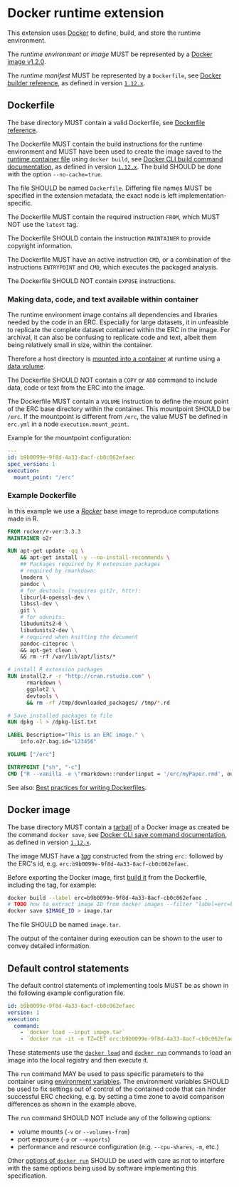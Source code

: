 # Docker runtime extension

This extension uses [Docker](http://docker.com/) to define, build, and store the runtime environment.

The _runtime environment or image_ MUST be represented by a [Docker image v1.2.0](https://github.com/docker/docker/blob/master/image/spec/v1.2.md).

The _runtime manifest_ MUST be represented by a `Dockerfile`, see [Docker builder reference](https://docs.docker.com/engine/reference/builder/), as defined in version [`1.12.x`](https://github.com/docker/docker/blob/1.12.x/docs/reference/builder.md).

## Dockerfile

The base directory MUST contain a valid Dockerfile, see [Dockerfile reference](https://docs.docker.com/engine/reference/builder/).

The Dockerfile MUST contain the build instructions for the runtime environment and MUST have been used to create the image saved to the [runtime container file](#runtime-container-file) using `docker build`, see [Docker CLI build command documentation](https://docs.docker.com/engine/reference/commandline/build/), as defined in version [`1.12.x`](https://github.com/docker/docker/blob/1.12.x/docs/reference/commandline/build.md).
The build SHOULD be done with the option `--no-cache=true`.

The file SHOULD be named `Dockerfile`.
Differing file names MUST be specified in the extension metadata, the exact node is left implementation-specific.

The Dockerfile MUST contain the required instruction `FROM`, which MUST NOT use the `latest` tag.

The Dockerfile SHOULD contain the instruction `MAINTAINER` to provide copyright information.

The Dockerfile MUST have an active instruction `CMD`, or a combination of the instructions `ENTRYPOINT` and `CMD`, which executes the packaged analysis.

The Dockerfile SHOULD NOT contain `EXPOSE` instructions.

### Making data, code, and text available within container

The runtime environment image contains all dependencies and libraries needed by the code in an ERC.
Especially for large datasets, it in unfeasible to replicate the complete dataset contained within the ERC in the image.
For archival, it can also be confusing to replicate code and text, albeit them being relatively small in size, within the container.

Therefore a host directory is [mounted into a container](https://docs.docker.com/engine/reference/commandline/run/#mount-volume--v---read-only) at runtime using a [data volume](https://docs.docker.com/engine/tutorials/dockervolumes/#mount-a-host-directory-as-a-data-volume).

The Dockerfile SHOULD NOT contain a `COPY` or `ADD` command to include data, code or text from the ERC into the image.

The Dockerfile MUST contain a `VOLUME` instruction to define the mount point of the ERC base directory within the container.
This mountpoint SHOULD be `/erc`.
If the mountpoint is different from `/erc`, the value MUST be defined in `erc.yml` in a node `execution.mount_point`.

Example for the mountpoint configuration:

```yml
---
id: b9b0099e-9f8d-4a33-8acf-cb0c062efaec
spec_version: 1
execution:
  mount_point: "/erc"
```

### Example Dockerfile

In this example we use a [_Rocker_](https://github.com/rocker-org/rocker) base image to reproduce computations made in R.

```Dockerfile
FROM rocker/r-ver:3.3.3
MAINTAINER o2r

RUN apt-get update -qq \
	&& apt-get install -y --no-install-recommends \
	## Packages required by R extension packages
	# required by rmarkdown:
	lmodern \
	pandoc \
	# for devtools (requires git2r, httr):
	libcurl4-openssl-dev \
	libssl-dev \
	git \
	# for udunits:
	libudunits2-0 \
	libudunits2-dev \
	# required when knitting the document
	pandoc-citeproc \
	&& apt-get clean \
	&& rm -rf /var/lib/apt/lists/*

# install R extension packages
RUN install2.r -r "http://cran.rstudio.com" \
	  rmarkdown \
	  ggplot2 \
	  devtools \
	  && rm -rf /tmp/downloaded_packages/ /tmp/*.rd

# Save installed packages to file
RUN dpkg -l > /dpkg-list.txt

LABEL Description="This is an ERC image." \
	info.o2r.bag.id="123456"

VOLUME ["/erc"]

ENTRYPOINT ["sh", "-c"]
CMD ["R --vanilla -e \"rmarkdown::render(input = '/erc/myPaper.rmd', output_dir = '/erc', output_format = rmarkdown::html_document())\""]
```

See also: [Best practices for writing Dockerfiles](https://docs.docker.com/engine/userguide/eng-image/dockerfile_best-practices/#run).


## Docker image

The base directory MUST contain a [tarball](https://en.wikipedia.org/wiki/Tar_(computing)) of a Docker image as created be the command `docker save`, see [Docker CLI save command documentation](https://docs.docker.com/engine/reference/commandline/save/), as defined in version [`1.12.x`](https://github.com/docker/docker/blob/1.12.x/docs/reference/commandline/save.md).

The image MUST have a [_tag_](https://docs.docker.com/engine/reference/commandline/build/#tag-an-image--t) constructed from the string `erc:` followed by the ERC's id, e.g. `erc:b9b0099e-9f8d-4a33-8acf-cb0c062efaec`.

Before exporting the Docker image, first [build it](https://docs.docker.com/engine/reference/commandline/build/) from the Dockerfile, including the tag, for example:

```bash
docker build --label erc=b9b0099e-9f8d-4a33-8acf-cb0c062efaec .
# TODO how to extract image ID from docker images --filter "label=erc=b9b0099e-9f8d-4a33-8acf-cb0c062efaec"
docker save $IMAGE_ID > image.tar
```

The file SHOULD be named `image.tar`.

The output of the container during execution can be shown to the user to convey detailed information.


## Default control statements

The default control statements of implementing tools MUST be as shown in the following example configuration file.

```yml
id: b9b0099e-9f8d-4a33-8acf-cb0c062efaec
version: 1
execution:
  command:
    - `docker load --input image.tar`
    - `docker run -it -e TZ=CET erc:b9b0099e-9f8d-4a33-8acf-cb0c062efaec`
```

These statements use the [`docker load`](https://docs.docker.com/engine/reference/commandline/load/) and [`docker run`](https://docs.docker.com/engine/reference/run/) commands to load an image into the local registry and then execute it.

The `run` command MAY be used to pass specific parameters to the container using [environment variables](https://docs.docker.com/engine/reference/commandline/run/#set-environment-variables--e---env---env-file).
The environment variables SHOULD be used to fix settings out of control of the contained code that can hinder successful ERC checking, e.g. by setting a time zone to avoid comparison differences as shown in the example above.

The `run` command SHOULD NOT include any of the following options:

- volume mounts (`-v` or `--volumes-from`)
- port exposure (`-p` or `--exports`)
- performance and resource configuration (e.g. `--cpu-shares`, `-m`, etc.)

Other [options of `docker run`]() SHOULD be used with care as not to interfere with the same options being used by software implementing this specification.
